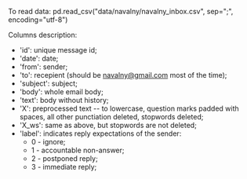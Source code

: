 To read data: pd.read_csv("data/navalny/navalny_inbox.csv", sep=";", encoding="utf-8")

Columns description:
* 'id': unique message id;
* 'date': date;
* 'from': sender;
* 'to': recepient (should be navalny@gmail.com most of the time);
* 'subject': subject;
* 'body': whole email body;
* 'text': body without history;
* 'X': preprocessed text -- to lowercase, question marks padded with spaces, all other punctiation deleted, stopwords deleted;
* 'X_ws': same as above, but stopwords are not deleted;
* 'label': indicates reply expectations of the sender: 
  * 0 - ignore;
  * 1 - accountable non-answer;
  * 2 - postponed reply;
  * 3 - immediate reply;
